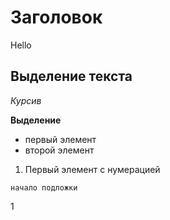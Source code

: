 # Заголовок
Hello

## Выделение текста

*Курсив*

**Выделение**

* первый элемент
* второй элемент

1. Первый элемент с нумерацией

``` 
начало подложки
```
1
